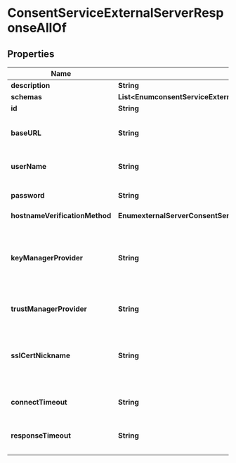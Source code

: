 

# ConsentServiceExternalServerResponseAllOf


## Properties

| Name | Type | Description | Notes |
|------------ | ------------- | ------------- | -------------|
|**description** | **String** | A description for this External Server |  [optional] |
|**schemas** | **List&lt;EnumconsentServiceExternalServerSchemaUrn&gt;** |  |  [optional] |
|**id** | **String** | Name of the External Server |  [optional] |
|**baseURL** | **String** | The base URL of the external Consent Service, including the base path and optionally including the port number. For example, \&quot;https://example.com:1443/consent/v1\&quot;. |  [optional] |
|**userName** | **String** | The name of the login account to use when using Basic authentication on REST calls to the Consent Service. |  [optional] |
|**password** | **String** | The login password to use when using Basic authentication on REST calls to the Consent Service. |  [optional] |
|**hostnameVerificationMethod** | **EnumexternalServerConsentServiceHostnameVerificationMethodProp** |  |  [optional] |
|**keyManagerProvider** | **String** | The key manager provider to use if SSL (HTTPS) is to be used for connection-level security. When specifying a value for this property (except when using the Null key manager provider) you must ensure that the external server trusts this server&#39;s public certificate by adding this server&#39;s public certificate to the external server&#39;s trust store. |  [optional] |
|**trustManagerProvider** | **String** | The trust manager provider to use if SSL (HTTPS) is to be used for connection-level security. |  [optional] |
|**sslCertNickname** | **String** | The certificate alias within the keystore to use if SSL (HTTPS) is to be used for connection-level security. When specifying a value for this property you must ensure that the external server trusts this server&#39;s public certificate by adding this server&#39;s public certificate to the external server&#39;s trust store. |  [optional] |
|**connectTimeout** | **String** | Specifies the maximum length of time to wait for a connection to be established before aborting a request to the server. |  [optional] |
|**responseTimeout** | **String** | Specifies the maximum length of time to wait for response data to be read from an established connection before aborting a request to the server. |  [optional] |



